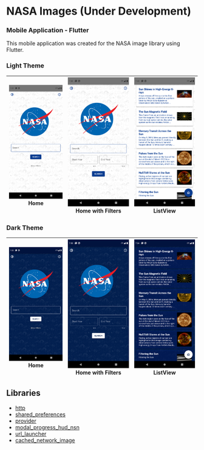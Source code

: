 # NASA Images (Under Development)
### Mobile Application - Flutter

This mobile application was created for the NASA image library using Flutter.

###    

### Light Theme
![Screenshot](./ScreenShots/L1.png) Home | ![Screenshot](./ScreenShots/L2.png) Home with Filters | ![Screenshot](./ScreenShots/L3.png) ListView
:-------------------------:|:-------------------------:|:-------------------------:

### Dark Theme
![Screenshot](./ScreenShots/D1.png) Home | ![Screenshot](./ScreenShots/D2.png) Home with Filters | ![Screenshot](./ScreenShots/D3.png) ListView
:-------------------------:|:-------------------------:|:-------------------------:

## Libraries
- [http](https://pub.dev/packages/http)
- [shared_preferences](https://pub.dev/packages/shared_preferences)
- [provider](https://pub.dev/packages/provider)
- [modal_progress_hud_nsn](https://pub.dev/packages/modal_progress_hud_nsn)
- [url_launcher](https://pub.dev/packages/url_launcher)
- [cached_network_image](https://pub.dev/packages/cached_network_image)
